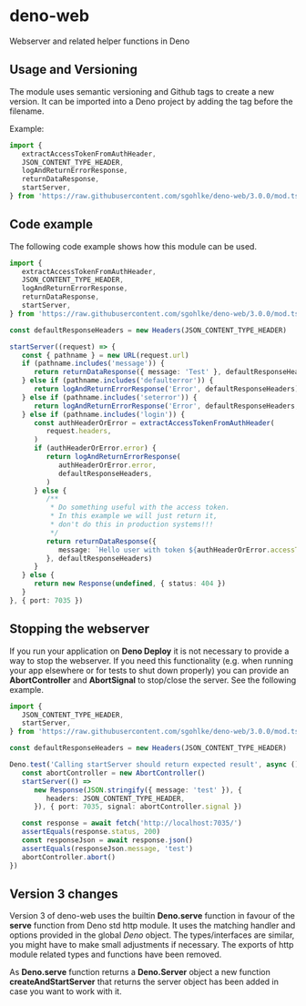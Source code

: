 # deno-web

Webserver and related helper functions in Deno

## Usage and Versioning

The module uses semantic versioning and Github tags to create a new version. It
can be imported into a Deno project by adding the tag before the filename.

Example:

```typescript
import {
   extractAccessTokenFromAuthHeader,
   JSON_CONTENT_TYPE_HEADER,
   logAndReturnErrorResponse,
   returnDataResponse,
   startServer,
} from 'https://raw.githubusercontent.com/sgohlke/deno-web/3.0.0/mod.ts'
```

## Code example

The following code example shows how this module can be used.

```typescript
import {
   extractAccessTokenFromAuthHeader,
   JSON_CONTENT_TYPE_HEADER,
   logAndReturnErrorResponse,
   returnDataResponse,
   startServer,
} from 'https://raw.githubusercontent.com/sgohlke/deno-web/3.0.0/mod.ts'

const defaultResponseHeaders = new Headers(JSON_CONTENT_TYPE_HEADER)

startServer((request) => {
   const { pathname } = new URL(request.url)
   if (pathname.includes('message')) {
      return returnDataResponse({ message: 'Test' }, defaultResponseHeaders)
   } else if (pathname.includes('defaulterror')) {
      return logAndReturnErrorResponse('Error', defaultResponseHeaders)
   } else if (pathname.includes('seterror')) {
      return logAndReturnErrorResponse('Error', defaultResponseHeaders, 418)
   } else if (pathname.includes('login')) {
      const authHeaderOrError = extractAccessTokenFromAuthHeader(
         request.headers,
      )
      if (authHeaderOrError.error) {
         return logAndReturnErrorResponse(
            authHeaderOrError.error,
            defaultResponseHeaders,
         )
      } else {
         /**
          * Do something useful with the access token.
          * In this example we will just return it,
          * don't do this in production systems!!!
          */
         return returnDataResponse({
            message: `Hello user with token ${authHeaderOrError.accessToken}`,
         }, defaultResponseHeaders)
      }
   } else {
      return new Response(undefined, { status: 404 })
   }
}, { port: 7035 })
```

## Stopping the webserver

If you run your application on **Deno Deploy** it is not necessary to provide a way to stop the webserver. If you need this functionality (e.g. when running your app elsewhere or for tests to shut down properly) you can provide an **AbortController** and **AbortSignal** to stop/close the server. See the following example.

```typescript
import {
   JSON_CONTENT_TYPE_HEADER,
   startServer,
} from 'https://raw.githubusercontent.com/sgohlke/deno-web/3.0.0/mod.ts'

const defaultResponseHeaders = new Headers(JSON_CONTENT_TYPE_HEADER)

Deno.test('Calling startServer should return expected result', async () => {
   const abortController = new AbortController()
   startServer(() =>
      new Response(JSON.stringify({ message: 'test' }), {
         headers: JSON_CONTENT_TYPE_HEADER,
      }), { port: 7035, signal: abortController.signal })

   const response = await fetch('http://localhost:7035/')
   assertEquals(response.status, 200)
   const responseJson = await response.json()
   assertEquals(responseJson.message, 'test')
   abortController.abort()
})

```


## Version 3 changes

Version 3 of deno-web uses the builtin **Deno.serve** function in favour of the **serve** function from Deno std http module. It uses the matching handler and options provided in the global *Deno* object. The types/interfaces are similar, you might have to make small adjustments if necessary. The exports of http module related types and functions have been removed.

As **Deno.serve** function returns a **Deno.Server** object a new function **createAndStartServer** that returns the server object has been added in case you want to work with it.
